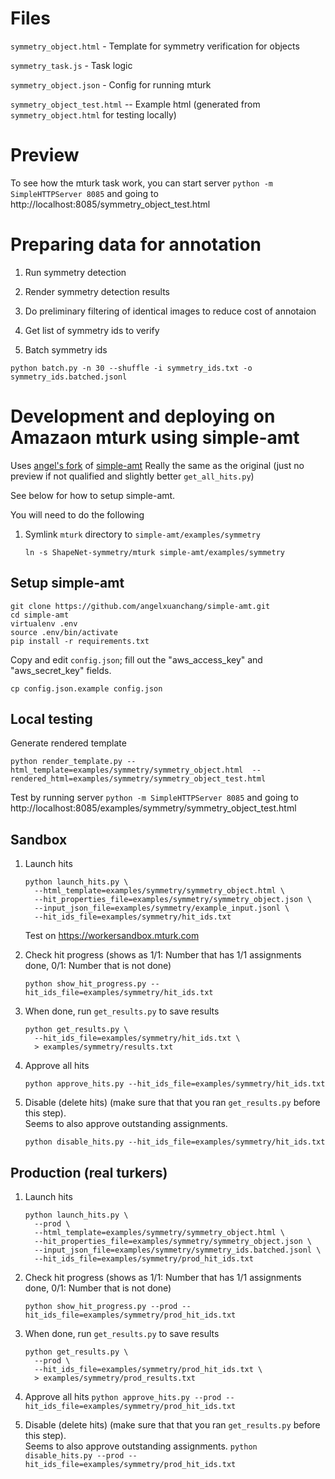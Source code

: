 # Files #

`symmetry_object.html` - Template for symmetry verification for objects 

`symmetry_task.js` - Task logic

`symmetry_object.json` - Config for running mturk

`symmetry_object_test.html` -- Example html (generated from `symmetry_object.html` for testing locally)


# Preview #

To see how the mturk task work, you can start  server `python -m SimpleHTTPServer 8085` and going to http://localhost:8085/symmetry_object_test.html

# Preparing data for annotation #

1. Run symmetry detection

2. Render symmetry detection results

3. Do preliminary filtering of identical images to reduce cost of annotaion

4. Get list of symmetry ids to verify

5. Batch symmetry ids

```
python batch.py -n 30 --shuffle -i symmetry_ids.txt -o symmetry_ids.batched.jsonl
```


# Development and deploying on Amazaon mturk using simple-amt #

Uses [angel's fork](https://github.com/angelxuanchang/simple-amt) of [simple-amt](https://github.com/jcjohnson/simple-amt)
Really the same as the original (just no preview if not qualified and slightly better `get_all_hits.py`) 

See below for how to setup simple-amt.

You will need to do the following
1. Symlink `mturk` directory to `simple-amt/examples/symmetry`

   `ln -s ShapeNet-symmetry/mturk simple-amt/examples/symmetry`

## Setup simple-amt ##
```
git clone https://github.com/angelxuanchang/simple-amt.git
cd simple-amt
virtualenv .env
source .env/bin/activate
pip install -r requirements.txt
```

Copy and edit `config.json`; fill out the "aws_access_key" and "aws_secret_key" fields.
```
cp config.json.example config.json
```

## Local testing ##

Generate rendered template

`python render_template.py --html_template=examples/symmetry/symmetry_object.html  --rendered_html=examples/symmetry/symmetry_object_test.html`

Test by running server `python -m SimpleHTTPServer 8085` and going to http://localhost:8085/examples/symmetry/symmetry_object_test.html


## Sandbox ##
1. Launch hits 
    ```
    python launch_hits.py \
      --html_template=examples/symmetry/symmetry_object.html \
      --hit_properties_file=examples/symmetry/symmetry_object.json \
      --input_json_file=examples/symmetry/example_input.jsonl \
      --hit_ids_file=examples/symmetry/hit_ids.txt
    ```
   Test on <https://workersandbox.mturk.com>

1. Check hit progress (shows as 1/1: Number that has 1/1 assignments done, 0/1: Number that is not done)
    
    `python show_hit_progress.py --hit_ids_file=examples/symmetry/hit_ids.txt`  

1. When done, run `get_results.py` to save results
    ```
    python get_results.py \
      --hit_ids_file=examples/symmetry/hit_ids.txt \
      > examples/symmetry/results.txt
    ```

1. Approve all hits

    `python approve_hits.py --hit_ids_file=examples/symmetry/hit_ids.txt`

1. Disable (delete hits) (make sure that that you ran `get_results.py` before this step).  
Seems to also approve outstanding assignments.

    `python disable_hits.py --hit_ids_file=examples/symmetry/hit_ids.txt`


## Production (real turkers) ##
1. Launch hits 
    ```
    python launch_hits.py \
      --prod \
      --html_template=examples/symmetry/symmetry_object.html \
      --hit_properties_file=examples/symmetry/symmetry_object.json \
      --input_json_file=examples/symmetry/symmetry_ids.batched.jsonl \
      --hit_ids_file=examples/symmetry/prod_hit_ids.txt
    ```

1. Check hit progress (shows as 1/1: Number that has 1/1 assignments done, 0/1: Number that is not done)

    `python show_hit_progress.py --prod --hit_ids_file=examples/symmetry/prod_hit_ids.txt`

1. When done, run `get_results.py` to save results
    ```
    python get_results.py \
      --prod \
      --hit_ids_file=examples/symmetry/prod_hit_ids.txt \
      > examples/symmetry/prod_results.txt
    ```

1. Approve all hits
    `python approve_hits.py --prod --hit_ids_file=examples/symmetry/prod_hit_ids.txt`


1. Disable (delete hits) (make sure that that you ran `get_results.py` before this step).  
Seems to also approve outstanding assignments.
    `python disable_hits.py --prod --hit_ids_file=examples/symmetry/prod_hit_ids.txt`


